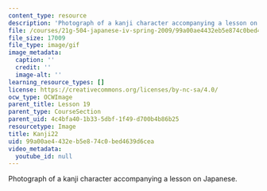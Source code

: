 ```yaml
---
content_type: resource
description: 'Photograph of a kanji character accompanying a lesson on Japanese. '
file: /courses/21g-504-japanese-iv-spring-2009/99a00ae4432eb5e874c0bed4639d6cea_Kanji22.gif
file_size: 17009
file_type: image/gif
image_metadata:
  caption: ''
  credit: ''
  image-alt: ''
learning_resource_types: []
license: https://creativecommons.org/licenses/by-nc-sa/4.0/
ocw_type: OCWImage
parent_title: Lesson 19
parent_type: CourseSection
parent_uid: 4c4bfa40-1b33-5dbf-1f49-d700b4b86b25
resourcetype: Image
title: Kanji22
uid: 99a00ae4-432e-b5e8-74c0-bed4639d6cea
video_metadata:
  youtube_id: null
---
```

Photograph of a kanji character accompanying a lesson on Japanese. 